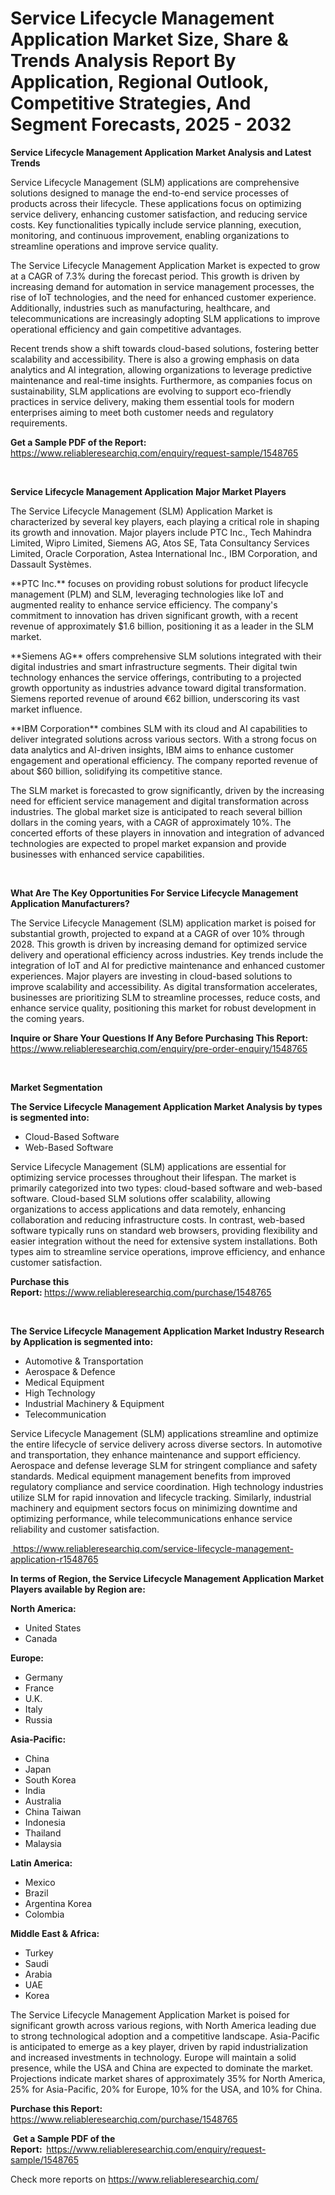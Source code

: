 <p><h1>Service Lifecycle Management Application Market Size, Share & Trends Analysis Report By Application, Regional Outlook, Competitive Strategies, And Segment Forecasts, 2025 - 2032</h1></p><p><strong>Service Lifecycle Management Application Market Analysis and Latest Trends</strong></p>
<p><p>Service Lifecycle Management (SLM) applications are comprehensive solutions designed to manage the end-to-end service processes of products across their lifecycle. These applications focus on optimizing service delivery, enhancing customer satisfaction, and reducing service costs. Key functionalities typically include service planning, execution, monitoring, and continuous improvement, enabling organizations to streamline operations and improve service quality.</p><p>The Service Lifecycle Management Application Market is expected to grow at a CAGR of 7.3% during the forecast period. This growth is driven by increasing demand for automation in service management processes, the rise of IoT technologies, and the need for enhanced customer experience. Additionally, industries such as manufacturing, healthcare, and telecommunications are increasingly adopting SLM applications to improve operational efficiency and gain competitive advantages.</p><p>Recent trends show a shift towards cloud-based solutions, fostering better scalability and accessibility. There is also a growing emphasis on data analytics and AI integration, allowing organizations to leverage predictive maintenance and real-time insights. Furthermore, as companies focus on sustainability, SLM applications are evolving to support eco-friendly practices in service delivery, making them essential tools for modern enterprises aiming to meet both customer needs and regulatory requirements.</p></p>
<p><strong>Get a Sample PDF of the Report:&nbsp;</strong> <a href="https://www.reliableresearchiq.com/enquiry/request-sample/1548765?utm_campaign=2717&utm_medium=2&utm_source=Github&utm_content=ia&utm_term=10032025&utm_id=service-lifecycle-management-application">https://www.reliableresearchiq.com/enquiry/request-sample/1548765</a></p>
<p>&nbsp;</p>
<p><strong>Service Lifecycle Management Application Major Market Players</strong></p>
<p><p>The Service Lifecycle Management (SLM) Application Market is characterized by several key players, each playing a critical role in shaping its growth and innovation. Major players include PTC Inc., Tech Mahindra Limited, Wipro Limited, Siemens AG, Atos SE, Tata Consultancy Services Limited, Oracle Corporation, Astea International Inc., IBM Corporation, and Dassault Systèmes.</p><p>**PTC Inc.** focuses on providing robust solutions for product lifecycle management (PLM) and SLM, leveraging technologies like IoT and augmented reality to enhance service efficiency. The company's commitment to innovation has driven significant growth, with a recent revenue of approximately $1.6 billion, positioning it as a leader in the SLM market.</p><p>**Siemens AG** offers comprehensive SLM solutions integrated with their digital industries and smart infrastructure segments. Their digital twin technology enhances the service offerings, contributing to a projected growth opportunity as industries advance toward digital transformation. Siemens reported revenue of around €62 billion, underscoring its vast market influence.</p><p>**IBM Corporation** combines SLM with its cloud and AI capabilities to deliver integrated solutions across various sectors. With a strong focus on data analytics and AI-driven insights, IBM aims to enhance customer engagement and operational efficiency. The company reported revenue of about $60 billion, solidifying its competitive stance.</p><p>The SLM market is forecasted to grow significantly, driven by the increasing need for efficient service management and digital transformation across industries. The global market size is anticipated to reach several billion dollars in the coming years, with a CAGR of approximately 10%. The concerted efforts of these players in innovation and integration of advanced technologies are expected to propel market expansion and provide businesses with enhanced service capabilities.</p></p>
<p>&nbsp;</p>
<p><strong>What Are The Key Opportunities For Service Lifecycle Management Application Manufacturers?</strong></p>
<p><p>The Service Lifecycle Management (SLM) application market is poised for substantial growth, projected to expand at a CAGR of over 10% through 2028. This growth is driven by increasing demand for optimized service delivery and operational efficiency across industries. Key trends include the integration of IoT and AI for predictive maintenance and enhanced customer experiences. Major players are investing in cloud-based solutions to improve scalability and accessibility. As digital transformation accelerates, businesses are prioritizing SLM to streamline processes, reduce costs, and enhance service quality, positioning this market for robust development in the coming years.</p></p>
<p><strong>Inquire or Share Your Questions If Any Before Purchasing This Report:</strong> <a href="https://www.reliableresearchiq.com/enquiry/pre-order-enquiry/1548765?utm_campaign=2717&utm_medium=2&utm_source=Github&utm_content=ia&utm_term=10032025&utm_id=service-lifecycle-management-application">https://www.reliableresearchiq.com/enquiry/pre-order-enquiry/1548765</a></p>
<p>&nbsp;</p>
<p><strong>Market Segmentation</strong></p>
<p><strong>The Service Lifecycle Management Application Market Analysis by types is segmented into:</strong></p>
<p><ul><li>Cloud-Based Software</li><li>Web-Based Software</li></ul></p>
<p><p>Service Lifecycle Management (SLM) applications are essential for optimizing service processes throughout their lifespan. The market is primarily categorized into two types: cloud-based software and web-based software. Cloud-based SLM solutions offer scalability, allowing organizations to access applications and data remotely, enhancing collaboration and reducing infrastructure costs. In contrast, web-based software typically runs on standard web browsers, providing flexibility and easier integration without the need for extensive system installations. Both types aim to streamline service operations, improve efficiency, and enhance customer satisfaction.</p></p>
<p><strong>Purchase this Report:&nbsp;</strong><a href="https://www.reliableresearchiq.com/purchase/1548765?utm_campaign=2717&utm_medium=2&utm_source=Github&utm_content=ia&utm_term=10032025&utm_id=service-lifecycle-management-application">https://www.reliableresearchiq.com/purchase/1548765</a></p>
<p>&nbsp;</p>
<p><strong>The Service Lifecycle Management Application Market Industry Research by Application is segmented into:</strong></p>
<p><ul><li>Automotive & Transportation</li><li>Aerospace & Defence</li><li>Medical Equipment</li><li>High Technology</li><li>Industrial Machinery & Equipment</li><li>Telecommunication</li></ul></p>
<p><p>Service Lifecycle Management (SLM) applications streamline and optimize the entire lifecycle of service delivery across diverse sectors. In automotive and transportation, they enhance maintenance and support efficiency. Aerospace and defense leverage SLM for stringent compliance and safety standards. Medical equipment management benefits from improved regulatory compliance and service coordination. High technology industries utilize SLM for rapid innovation and lifecycle tracking. Similarly, industrial machinery and equipment sectors focus on minimizing downtime and optimizing performance, while telecommunications enhance service reliability and customer satisfaction.</p></p>
<p><a href="https://www.reliableresearchiq.com/service-lifecycle-management-application-r1548765?utm_campaign=2717&utm_medium=2&utm_source=Github&utm_content=ia&utm_term=10032025&utm_id=service-lifecycle-management-application">&nbsp;https://www.reliableresearchiq.com/service-lifecycle-management-application-r1548765</a></p>
<p><strong>In terms of Region, the Service Lifecycle Management Application Market Players available by Region are:</strong></p>
<p>
    <p> <strong> North America: </strong>
        <ul>
            <li>United States</li>
            <li>Canada</li>
        </ul>
        </p> 
    <p> <strong> Europe: </strong>
        <ul>
            <li>Germany</li>
            <li>France</li>
            <li>U.K.</li>
            <li>Italy</li>
            <li>Russia</li>
        </ul>
        </p> 
    <p> <strong> Asia-Pacific: </strong>
        <ul>
            <li>China</li>
            <li>Japan</li>
            <li>South Korea</li>
            <li>India</li>
            <li>Australia</li>
            <li>China Taiwan</li>
            <li>Indonesia</li>
            <li>Thailand</li>
            <li>Malaysia</li>
        </ul>
        </p> 
    <p> <strong> Latin America: </strong>
        <ul>
            <li>Mexico</li>
            <li>Brazil</li>
            <li>Argentina Korea</li>
            <li>Colombia</li>
        </ul>
        </p> 
    <p> <strong> Middle East & Africa: </strong>
        <ul>
            <li>Turkey</li>
            <li>Saudi</li>
            <li>Arabia</li>
            <li>UAE</li>
            <li>Korea</li>
        </ul>
    </p>
    </p>
<p><p>The Service Lifecycle Management Application Market is poised for significant growth across various regions, with North America leading due to strong technological adoption and a competitive landscape. Asia-Pacific is anticipated to emerge as a key player, driven by rapid industrialization and increased investments in technology. Europe will maintain a solid presence, while the USA and China are expected to dominate the market. Projections indicate market shares of approximately 35% for North America, 25% for Asia-Pacific, 20% for Europe, 10% for the USA, and 10% for China.</p></p>
<p><strong>Purchase this Report: </strong><a href="https://www.reliableresearchiq.com/purchase/1548765?utm_campaign=2717&utm_medium=2&utm_source=Github&utm_content=ia&utm_term=10032025&utm_id=service-lifecycle-management-application">https://www.reliableresearchiq.com/purchase/1548765</a></p>
<p>&nbsp;<strong>Get a Sample PDF of the Report:&nbsp;&nbsp;</strong><a href="https://www.reliableresearchiq.com/enquiry/request-sample/1548765?utm_campaign=2717&utm_medium=2&utm_source=Github&utm_content=ia&utm_term=10032025&utm_id=service-lifecycle-management-application">https://www.reliableresearchiq.com/enquiry/request-sample/1548765</a></p>
<p><strong></strong></p>
<p>Check more reports on <a href="https://www.reliableresearchiq.com/?utm_campaign=2717&utm_medium=2&utm_source=Github&utm_content=ia&utm_term=10032025&utm_id=service-lifecycle-management-application">https://www.reliableresearchiq.com/</a></p>